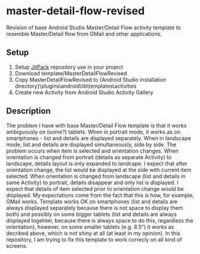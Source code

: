 # master-detail-flow-revised
Revision of base Android Studio Master/Detail Flow activity template to resemble Master/Detail flow from GMail and other applications.

## Setup

1. Setup [JitPack](https://jitpack.io/) repository use in your project
2. Download template/MasterDetailFlowRevised
3. Copy MasterDetailFlowRevised to {Android Studio installation directory}\plugins\android\lib\templates\activities
4. Create new Activity from Android Studio Activity Gallery

## Description

The problem I have with base Master/Detail Flow template is that it works ambiguously on (some?) tablets. When in portrait mode, it works as on smartphones - list and details are displayed separately. When in landscape mode, list and details are displayed simultaneously, side by side. The problem occurs when item is selected and orientation changes.
When orientation is changed from portrait (details as separate Activity) to landscape, details layout is only expanded to landcape. I expect that after orientation change, the list would be displayed at the side with current item selected.
When orientation is changed from landscape (list and details in same Activity) to portrait, details disappear and only list is displayed. I expect that details of item selected prior to orientation change would be displayed.
My expectations come from the fact that this is how, for example, GMail works.
Template works OK on smartphones (list and details are always displayed separately because there is not space to display them both) and possibly on some bigger tablets (list and details are always displayed togehter, because there is always space to do this, regardless the orientation), however, on some smaller tablets (e.g. 8.5") it works as decribed above, which is not shiny at all (at least in my opinion).
In this repository, I am trying to fix this template to work correcly on all kind of screens.
